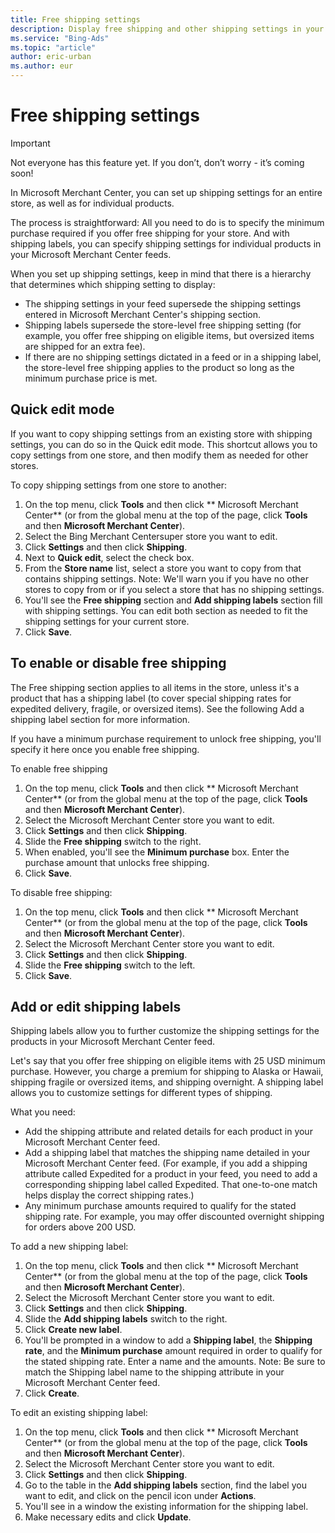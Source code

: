```yaml
---
title: Free shipping settings
description: Display free shipping and other shipping settings in your Microsoft Merchant Center stores.
ms.service: "Bing-Ads"
ms.topic: "article"
author: eric-urban
ms.author: eur
---
```


# Free shipping settings

> [!IMPORTANT]
> Not everyone has this feature yet. If you don’t, don’t worry - it’s coming soon!

In Microsoft Merchant Center, you can set up shipping settings for an entire store, as well as for individual products.

The process is straightforward: All you need to do is to specify the minimum purchase required if you offer free shipping for your store. And with shipping labels, you can specify shipping settings for individual products in your Microsoft Merchant Center feeds.

When you set up shipping settings, keep in mind that there is a hierarchy that determines which shipping setting to display:
- The shipping settings in your feed supersede the shipping settings entered in Microsoft Merchant Center's shipping section.
- Shipping labels supersede the store-level free shipping setting (for example, you offer free shipping on eligible items, but oversized items are shipped for an extra fee).
- If there are no shipping settings dictated in a feed or in a shipping label, the store-level free shipping applies to the product so long as the minimum purchase price is met.

## Quick edit mode
If you want to copy shipping settings from an existing store with shipping settings, you can do so in the Quick edit mode. This shortcut allows you to copy settings from one store, and then modify them as needed for other stores.

To copy shipping settings from one store to another:

1. On the top menu, click **Tools** and then click ** Microsoft Merchant Center**  (or from the global menu at the top of the page, click **Tools** and then **Microsoft Merchant Center**).
1. Select the Bing Merchant Centersuper store you want to edit.
1. Click **Settings** and then click **Shipping**.
1. Next to **Quick edit**, select the check box.
1. From the **Store name** list, select a store you want to copy from that contains shipping settings. Note: We'll warn you if you have no other stores to copy from or if you select a store that has no shipping settings.
1. You'll see the **Free shipping** section and **Add shipping labels** section fill with shipping settings. You can edit both section as needed to fit the shipping settings for your current store.
1. Click **Save**.

## To enable or disable free shipping
The Free shipping section applies to all items in the store, unless it's a product that has a shipping label (to cover special shipping rates for expedited delivery, fragile, or oversized items). See the following Add a shipping label section for more information.

If you have a minimum purchase requirement to unlock free shipping, you'll specify it here once you enable free shipping.

To enable free shipping

1. On the top menu, click **Tools** and then click ** Microsoft Merchant Center**  (or from the global menu at the top of the page, click **Tools** and then **Microsoft Merchant Center**).
1. Select the Microsoft Merchant Center store you want to edit.
1. Click **Settings** and then click **Shipping**.
1. Slide the **Free shipping** switch to the right.
1. When enabled, you'll see the **Minimum purchase** box. Enter the purchase amount that unlocks free shipping.
1. Click **Save**.

To disable free shipping:

1. On the top menu, click **Tools** and then click ** Microsoft Merchant Center**  (or from the global menu at the top of the page, click **Tools** and then **Microsoft Merchant Center**).
1. Select the Microsoft Merchant Center store you want to edit.
1. Click **Settings** and then click **Shipping**.
1. Slide the **Free shipping** switch to the left.
1. Click **Save**.

## Add or edit shipping labels
Shipping labels allow you to further customize the shipping settings for the products in your Microsoft Merchant Center feed.

Let's say that you offer free shipping on eligible items with 25 USD minimum purchase. However, you charge a premium for shipping to Alaska or Hawaii, shipping fragile or oversized items, and shipping overnight. A shipping label allows you to customize settings for different types of shipping.

What you need:

- Add the shipping attribute and related details for each product in your Microsoft Merchant Center feed.
- Add a shipping label that matches the shipping name detailed in your Microsoft Merchant Center feed. (For example, if you add a shipping attribute called Expedited for a product in your feed, you need to add a corresponding shipping label called Expedited. That one-to-one match helps display the correct shipping rates.)
- Any minimum purchase amounts required to qualify for the stated shipping rate. For example, you may offer discounted overnight shipping for orders above 200 USD.

To add a new shipping label:

1. On the top menu, click **Tools** and then click ** Microsoft Merchant Center**  (or from the global menu at the top of the page, click **Tools** and then **Microsoft Merchant Center**).
1. Select the Microsoft Merchant Center store you want to edit.
1. Click **Settings** and then click **Shipping**.
1. Slide the **Add shipping labels** switch to the right.
1. Click **Create new label**.
1. You'll be prompted in a window to add a **Shipping label**, the **Shipping rate**, and the **Minimum purchase** amount required in order to qualify for the stated shipping rate. Enter a name and the amounts.  Note: Be sure to match the Shipping label name to the shipping attribute in your Microsoft Merchant Center feed.
1. Click **Create**.

To edit an existing shipping label:

1. On the top menu, click **Tools** and then click ** Microsoft Merchant Center**  (or from the global menu at the top of the page, click **Tools** and then **Microsoft Merchant Center**).
1. Select the Microsoft Merchant Center store you want to edit.
1. Click **Settings** and then click **Shipping**.
1. Go to the table in the **Add shipping labels** section, find the label you want to edit, and click on the pencil icon under **Actions**.
1. You'll see in a window the existing information for the shipping label.
1. Make necessary edits and click **Update**.



